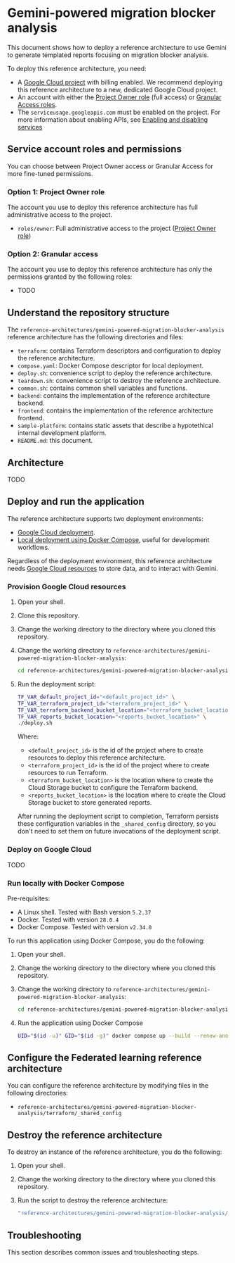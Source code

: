 # Gemini-powered migration blocker analysis

This document shows how to deploy a reference architecture to use Gemini to
generate templated reports focusing on migration blocker analysis.

To deploy this reference architecture, you need:

- A [Google Cloud project](https://cloud.google.com/docs/overview#projects) with
  billing enabled. We recommend deploying this reference architecture to a new,
  dedicated Google Cloud project.
- An account with either the [Project Owner role](#option-1-project-owner-role)
  (full access) or [Granular Access roles](#option-2-granular-access).
- The `serviceusage.googleapis.com` must be enabled on the project. For more
  information about enabling APIs, see
  [Enabling and disabling services](https://cloud.google.com/service-usage/docs/enable-disable)

## Service account roles and permissions

You can choose between Project Owner access or Granular Access for more
fine-tuned permissions.

### Option 1: Project Owner role

The account you use to deploy this reference architecture has full
administrative access to the project.

- `roles/owner`: Full administrative access to the project
  ([Project Owner role](https://cloud.google.com/iam/docs/understanding-roles#resource-manager-roles))

### Option 2: Granular access

The account you use to deploy this reference architecture has only the
permissions granted by the following roles:

- TODO

## Understand the repository structure

The `reference-architectures/gemini-powered-migration-blocker-analysis`
reference architecture has the following directories and files:

- `terraform`: contains Terraform descriptors and configuration to deploy the
  reference architecture.
- `compose.yaml`: Docker Compose descriptor for local deployment.
- `deploy.sh`: convenience script to deploy the reference architecture.
- `teardown.sh`: convenience script to destroy the reference architecture.
- `common.sh`: contains common shell variables and functions.
- `backend`: contains the implementation of the reference architecture backend.
- `frontend`: contains the implementation of the reference architecture
  frontend.
- `sample-platform`: contains static assets that describe a hypotethical
  internal development platform.
- `README.md`: this document.

## Architecture

TODO

## Deploy and run the application

The reference architecture supports two deployment environments:

- [Google Cloud deployment](#deploy-on-google-cloud).
- [Local deployment using Docker Compose](#run-locally-with-docker-compose),
  useful for development workflows.

Regardless of the deployment environment, this reference architecture needs
[Google Cloud resources](#provision-google-cloud-resources) to store data, and
to interact with Gemini.

### Provision Google Cloud resources

1. Open your shell.

2. Clone this repository.

3. Change the working directory to the directory where you cloned this
   repository.

4. Change the working directory to
   `reference-architectures/gemini-powered-migration-blocker-analysis`:

    ```bash
    cd reference-architectures/gemini-powered-migration-blocker-analysis
    ```

5. Run the deployment script:

    ```bash
    TF_VAR_default_project_id="<default_project_id>" \
    TF_VAR_terraform_project_id="<terraform_project_id>" \
    TF_VAR_terraform_backend_bucket_location="<terraform_bucket_location>" \
    TF_VAR_reports_bucket_location="<reports_bucket_location>" \
    ./deploy.sh
    ```

    Where:

    - `<default_project_id>` is the id of the project where to create resources
      to deploy this reference architecture.
    - `<terraform_project_id>` is the id of the project where to create
      resources to run Terraform.
    - `<terraform_bucket_location>` is the location where to create the Cloud
      Storage bucket to configure the Terraform backend.
    - `<reports_bucket_location>` is the location where to create the Cloud
      Storage bucket to store generated reports.

    After running the deployment script to completion, Terraform persists these
    configuration variables in the `_shared_config` directory, so you don't need
    to set them on future invocations of the deployment script.

### Deploy on Google Cloud

TODO

### Run locally with Docker Compose

Pre-requisites:

- A Linux shell. Tested with Bash version `5.2.37`
- Docker. Tested with version `28.0.4`
- Docker Compose. Tested with version `v2.34.0`

To run this application using Docker Compose, you do the following:

1. Open your shell.

2. Change the working directory to the directory where you cloned this
   repository.

3. Change the working directory to
   `reference-architectures/gemini-powered-migration-blocker-analysis`:

    ```bash
    cd reference-architectures/gemini-powered-migration-blocker-analysis
    ```

4. Run the application using Docker Compose

    ```bash
    UID="$(id -u)" GID="$(id -g)" docker compose up --build --renew-anon-volumes
    ```

## Configure the Federated learning reference architecture

You can configure the reference architecture by modifying files in the following
directories:

- `reference-architectures/gemini-powered-migration-blocker-analysis/terraform/_shared_config`

## Destroy the reference architecture

To destroy an instance of the reference architecture, you do the following:

1. Open your shell.

2. Change the working directory to the directory where you cloned this
   repository.

3. Run the script to destroy the reference architecture:

    ```sh
    "reference-architectures/gemini-powered-migration-blocker-analysis/teardown.sh"
    ```

## Troubleshooting

This section describes common issues and troubleshooting steps.
